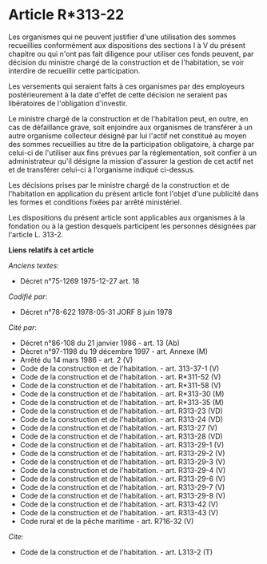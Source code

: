 # Article R*313-22

Les organismes qui ne peuvent justifier d'une utilisation des sommes recueillies conformément aux dispositions des sections I
à V du présent chapitre ou qui n'ont pas fait diligence pour utiliser ces fonds peuvent, par décision du ministre chargé de
la construction et de l'habitation, se voir interdire de recueillir cette participation.

Les versements qui seraient faits à ces organismes par des employeurs postérieurement à la date d'effet de cette décision ne
seraient pas libératoires de l'obligation d'investir.

Le ministre chargé de la construction et de l'habitation peut, en outre, en cas de défaillance grave, soit enjoindre aux
organismes de transférer à un autre organisme collecteur désigné par lui l'actif net constitué au moyen des sommes
recueillies au titre de la participation obligatoire, à charge par celui-ci de l'utiliser aux fins prévues par la
réglementation, soit confier à un administrateur qu'il désigne la mission d'assurer la gestion de cet actif net et de
transférer celui-ci à l'organisme indiqué ci-dessus.

Les décisions prises par le ministre chargé de la construction et de l'habitation en application du présent article font
l'objet d'une publicité dans les formes et conditions fixées par arrêté ministériel.

Les dispositions du présent article sont applicables aux organismes à la fondation ou à la gestion desquels participent les
personnes désignées par l'article L. 313-2.

**Liens relatifs à cet article**

_Anciens textes_:

  - Décret n°75-1269 1975-12-27 art. 18

_Codifié par_:

  - Décret n°78-622 1978-05-31 JORF 8 juin 1978

_Cité par_:

  - Décret n°86-108 du 21 janvier 1986 - art. 13 (Ab)
  - Décret n°97-1198 du 19 décembre 1997 - art. Annexe (M)
  - Arrêté du 14 mars 1986 - art. 2 (V)
  - Code de la construction et de l'habitation. - art. 313-37-1 (V)
  - Code de la construction et de l'habitation. - art. R*311-52 (V)
  - Code de la construction et de l'habitation. - art. R*311-58 (V)
  - Code de la construction et de l'habitation. - art. R*313-30 (M)
  - Code de la construction et de l'habitation. - art. R*313-35 (M)
  - Code de la construction et de l'habitation. - art. R313-23 (VD)
  - Code de la construction et de l'habitation. - art. R313-24 (VD)
  - Code de la construction et de l'habitation. - art. R313-27 (V)
  - Code de la construction et de l'habitation. - art. R313-28 (VD)
  - Code de la construction et de l'habitation. - art. R313-29-1 (V)
  - Code de la construction et de l'habitation. - art. R313-29-2 (V)
  - Code de la construction et de l'habitation. - art. R313-29-3 (V)
  - Code de la construction et de l'habitation. - art. R313-29-4 (V)
  - Code de la construction et de l'habitation. - art. R313-29-6 (V)
  - Code de la construction et de l'habitation. - art. R313-29-7 (V)
  - Code de la construction et de l'habitation. - art. R313-29-8 (V)
  - Code de la construction et de l'habitation. - art. R313-42 (V)
  - Code de la construction et de l'habitation. - art. R313-43 (V)
  - Code rural et de la pêche maritime - art. R716-32 (V)

_Cite_:

  - Code de la construction et de l'habitation. - art. L313-2 (T)
